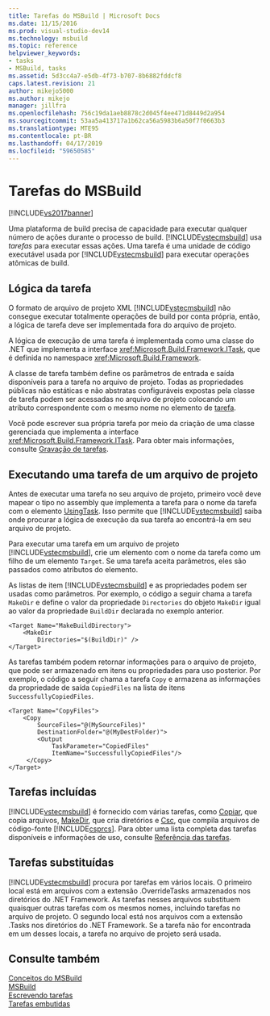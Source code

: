 ```yaml
---
title: Tarefas do MSBuild | Microsoft Docs
ms.date: 11/15/2016
ms.prod: visual-studio-dev14
ms.technology: msbuild
ms.topic: reference
helpviewer_keywords:
- tasks
- MSBuild, tasks
ms.assetid: 5d3cc4a7-e5db-4f73-b707-8b6882fddcf8
caps.latest.revision: 21
author: mikejo5000
ms.author: mikejo
manager: jillfra
ms.openlocfilehash: 756c19da1aeb8878c2d045f4ee471d8449d2a954
ms.sourcegitcommit: 53aa5a413717a1b62ca56a5983b6a50f7f0663b3
ms.translationtype: MTE95
ms.contentlocale: pt-BR
ms.lasthandoff: 04/17/2019
ms.locfileid: "59650585"
---
```

# <a name="msbuild-tasks"></a>Tarefas do MSBuild
[!INCLUDE[vs2017banner](../includes/vs2017banner.md)]

Uma plataforma de build precisa de capacidade para executar qualquer número de ações durante o processo de build. [!INCLUDE[vstecmsbuild](../includes/vstecmsbuild-md.md)] usa *tarefas* para executar essas ações. Uma tarefa é uma unidade de código executável usada por [!INCLUDE[vstecmsbuild](../includes/vstecmsbuild-md.md)] para executar operações atômicas de build.  
  
## <a name="task-logic"></a>Lógica da tarefa  
 O formato de arquivo de projeto XML [!INCLUDE[vstecmsbuild](../includes/vstecmsbuild-md.md)] não consegue executar totalmente operações de build por conta própria, então, a lógica de tarefa deve ser implementada fora do arquivo de projeto.  
  
 A lógica de execução de uma tarefa é implementada como uma classe do .NET que implementa a interface <xref:Microsoft.Build.Framework.ITask>, que é definida no namespace <xref:Microsoft.Build.Framework>.  
  
 A classe de tarefa também define os parâmetros de entrada e saída disponíveis para a tarefa no arquivo de projeto. Todas as propriedades públicas não estáticas e não abstratas configuráveis expostas pela classe de tarefa podem ser acessadas no arquivo de projeto colocando um atributo correspondente com o mesmo nome no elemento de [tarefa](../msbuild/task-element-msbuild.md).  
  
 Você pode escrever sua própria tarefa por meio da criação de uma classe gerenciada que implementa a interface <xref:Microsoft.Build.Framework.ITask>. Para obter mais informações, consulte [Gravação de tarefas](../msbuild/task-writing.md).  
  
## <a name="executing-a-task-from-a-project-file"></a>Executando uma tarefa de um arquivo de projeto  
 Antes de executar uma tarefa no seu arquivo de projeto, primeiro você deve mapear o tipo no assembly que implementa a tarefa para o nome da tarefa com o elemento [UsingTask](../msbuild/usingtask-element-msbuild.md). Isso permite que [!INCLUDE[vstecmsbuild](../includes/vstecmsbuild-md.md)] saiba onde procurar a lógica de execução da sua tarefa ao encontrá-la em seu arquivo de projeto.  
  
 Para executar uma tarefa em um arquivo de projeto [!INCLUDE[vstecmsbuild](../includes/vstecmsbuild-md.md)], crie um elemento com o nome da tarefa como um filho de um elemento `Target`. Se uma tarefa aceita parâmetros, eles são passados como atributos do elemento.  
  
 As listas de item [!INCLUDE[vstecmsbuild](../includes/vstecmsbuild-md.md)] e as propriedades podem ser usadas como parâmetros. Por exemplo, o código a seguir chama a tarefa `MakeDir` e define o valor da propriedade `Directories` do objeto `MakeDir` igual ao valor da propriedade `BuildDir` declarada no exemplo anterior.  
  
```  
<Target Name="MakeBuildDirectory">  
    <MakeDir  
        Directories="$(BuildDir)" />  
</Target>  
```  
  
 As tarefas também podem retornar informações para o arquivo de projeto, que pode ser armazenado em itens ou propriedades para uso posterior. Por exemplo, o código a seguir chama a tarefa `Copy` e armazena as informações da propriedade de saída `CopiedFiles` na lista de itens `SuccessfullyCopiedFiles`.  
  
```  
<Target Name="CopyFiles">  
    <Copy  
        SourceFiles="@(MySourceFiles)"  
        DestinationFolder="@(MyDestFolder)">  
        <Output  
            TaskParameter="CopiedFiles"  
            ItemName="SuccessfullyCopiedFiles"/>  
     </Copy>  
</Target>  
```  
  
## <a name="included-tasks"></a>Tarefas incluídas  
 [!INCLUDE[vstecmsbuild](../includes/vstecmsbuild-md.md)] é fornecido com várias tarefas, como [Copiar](../msbuild/copy-task.md), que copia arquivos, [MakeDir](../msbuild/makedir-task.md), que cria diretórios e [Csc](../msbuild/csc-task.md), que compila arquivos de código-fonte [!INCLUDE[csprcs](../includes/csprcs-md.md)]. Para obter uma lista completa das tarefas disponíveis e informações de uso, consulte [Referência das tarefas](../msbuild/msbuild-task-reference.md).  
  
## <a name="overridden-tasks"></a>Tarefas substituídas  
 [!INCLUDE[vstecmsbuild](../includes/vstecmsbuild-md.md)] procura por tarefas em vários locais. O primeiro local está em arquivos com a extensão .OverrideTasks armazenados nos diretórios do .NET Framework. As tarefas nesses arquivos substituem quaisquer outras tarefas com os mesmos nomes, incluindo tarefas no arquivo de projeto. O segundo local está nos arquivos com a extensão .Tasks nos diretórios do .NET Framework. Se a tarefa não for encontrada em um desses locais, a tarefa no arquivo de projeto será usada.  
  
## <a name="see-also"></a>Consulte também  
 [Conceitos do MSBuild](../msbuild/msbuild-concepts.md)   
 [MSBuild](msbuild.md)   
 [Escrevendo tarefas](../msbuild/task-writing.md)   
 [Tarefas embutidas](../msbuild/msbuild-inline-tasks.md)
